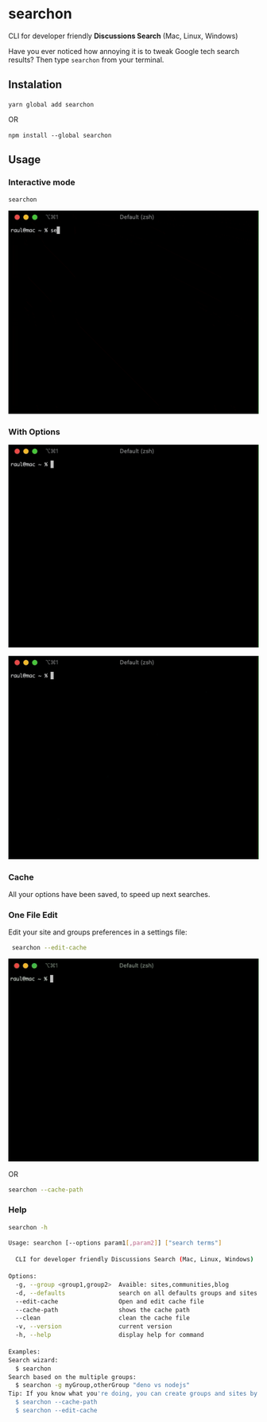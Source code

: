 # searchon

CLI for developer friendly **Discussions Search** (Mac, Linux, Windows)

Have you ever noticed how annoying it is to tweak Google tech search results? Then type `searchon` from your terminal.

## Instalation

`yarn global add searchon`

OR

`npm install --global searchon`

## Usage

### Interactive mode

```bash
searchon
```

![Simple Wizard](https://github.com/rauleite/searchon/blob/master/assets/simple.gif)

### With Options

![With group option](https://github.com/rauleite/searchon/blob/master/assets/group.gif)

![With group and term option](https://github.com/rauleite/searchon/blob/master/assets/group_and_term.gif)

### Cache

All your options have been saved, to speed up next searches.

### One File Edit

Edit your site and groups preferences in a settings file:

```bash
 searchon --edit-cache
```

![Store editing](https://github.com/rauleite/searchon/blob/master/assets/cache.gif)

OR

```bash
searchon --cache-path
```

### Help

```bash
searchon -h
```

```bash
Usage: searchon [--options param1[,param2]] ["search terms"]

  CLI for developer friendly Discussions Search (Mac, Linux, Windows)

Options:
  -g, --group <group1,group2>  Avaible: sites,communities,blog
  -d, --defaults               search on all defaults groups and sites
  --edit-cache                 Open and edit cache file
  --cache-path                 shows the cache path
  --clean                      clean the cache file
  -v, --version                current version
  -h, --help                   display help for command

Examples:
Search wizard:
  $ searchon
Search based on the multiple groups:
  $ searchon -g myGroup,otherGroup "deno vs nodejs"
Tip: If you know what you're doing, you can create groups and sites by editing the cache file. (Warning: risk of corrupting it)
  $ searchon --cache-path
  $ searchon --edit-cache
```
